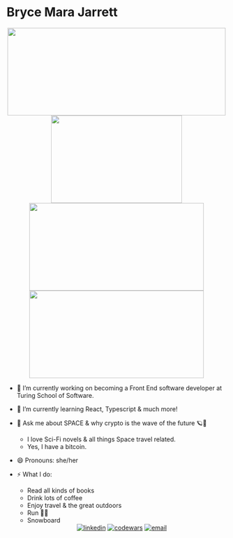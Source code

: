 # Bryce Mara Jarrett



<div align="center">
  <a href="https://github.com/brycemara/github-readme-stats">
    <img align="center" src="https://github-readme-stats.vercel.app/api?username=brycemara&show_icons=true&theme=tokyonight" height="200" width="500"/>
  </a>
  <a href="https://github.com/brycemara/github-readme-stats">
    <img align="center" src="https://github-readme-stats.vercel.app/api/top-langs/?username=brycemara&theme=tokyonight" height="200" width="300"/>
  </a>
  <a href="https://github.com/brycemara/overlook">
    <img align="center" src="https://github-readme-stats.vercel.app/api/pin/?username=brycemara&repo=overlook&theme=tokyonight" height="200" width="400"/>
  </a>
  <a href="https://github.com/brycemara/whats-cookin">
    <img align="center" src="https://github-readme-stats.vercel.app/api/pin/?username=brycemara&repo=whats-cookin&theme=tokyonight" height="200" width="400"/>
  </a>
</div>


- 🔭  I’m currently working on becoming a Front End software developer at Turing School of Software.

- 🌱  I’m currently learning React, Typescript & much more!

- 💬  Ask me about SPACE & why crypto is the wave of the future 🪐💸
    - I love Sci-Fi novels & all things Space travel related.
    - Yes, I have a bitcoin.

- 😄  Pronouns: she/her

- ⚡ What I do:
    - Read all kinds of books
    - Drink lots of coffee
    - Enjoy travel & the great outdoors
    - Run 🏃‍♀️
    - Snowboard 
    
    <div align="center">
  <a href="https://www.linkedin.com/in/bryce-jarrett-496496171/"><img alt="linkedin"  src="https://img.shields.io/badge/-LinkedIn-black.svg?style=for-the-badge&logo=linkedin&colorB=1C5D99"/></a>
  <a href="https://www.codewars.com/users/brycemara"><img alt="codewars" src="https://img.shields.io/badge/-Codewars-b1361e.svg?style=for-the-badge&logo=codewars&colorB=b1361e" /></a>
  <a href="mailto:brycej98@gmail.com"><img alt="email" src="https://img.shields.io/badge/-Email-f2c236.svg?style=for-the-badge&colorB=0078D4" /></a>
</div>
    
